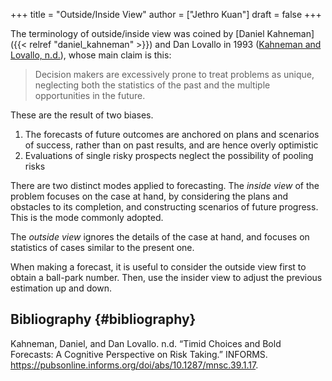 +++
title = "Outside/Inside View"
author = ["Jethro Kuan"]
draft = false
+++

The terminology of outside/inside view was coined by [Daniel Kahneman]({{< relref "daniel_kahneman" >}}) and Dan
Lovallo in 1993 ([Kahneman and Lovallo, n.d.](#org778635a)), whose main claim is this:

> Decision makers are excessively prone to treat problems as unique, neglecting
> both the statistics of the past and the multiple opportunities in the future.

These are the result of two biases.

1.  The forecasts of future outcomes are anchored on plans and scenarios of
    success, rather than on past results, and are hence overly optimistic
2.  Evaluations of single risky prospects neglect the possibility of pooling
    risks

There are two distinct modes applied to forecasting. The _inside view_ of the
problem focuses on the case at hand, by considering the plans and obstacles to
its completion, and constructing scenarios of future progress. This is the mode
commonly adopted.

The _outside view_ ignores the details of the case at hand, and focuses on
statistics of cases similar to the present one.

When making a forecast, it is useful to consider the outside view first to
obtain a ball-park number. Then, use the insider view to adjust the previous
estimation up and down.

## Bibliography {#bibliography}

<a id="org778635a"></a>Kahneman, Daniel, and Dan Lovallo. n.d. “Timid Choices and Bold Forecasts: A Cognitive Perspective on Risk Taking.” INFORMS. <https://pubsonline.informs.org/doi/abs/10.1287/mnsc.39.1.17>.
